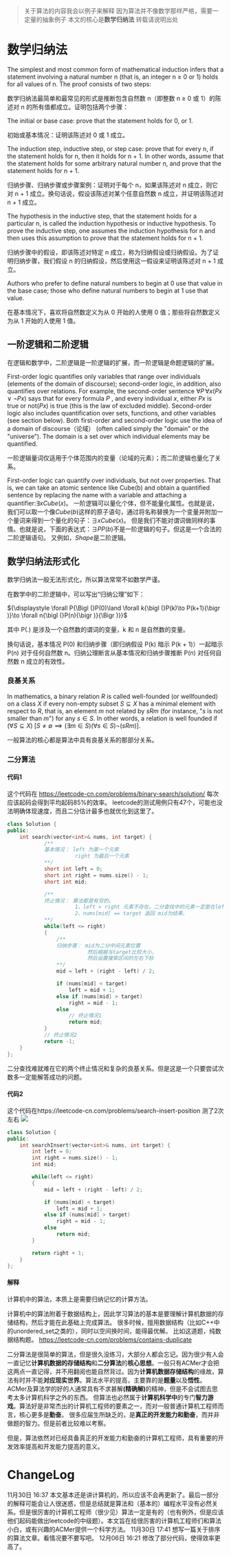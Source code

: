 > 关于算法的内容我会以例子来解释
> 因为算法并不像数学那样严格，需要一定量的抽象例子
> 本文的核心是<b>数学归纳法</b>
> 转载请说明出处

# 数学归纳法

The simplest and most common form of mathematical induction infers that a statement involving a natural number n (that is, an integer n ≥ 0 or 1) holds for all values of n. The proof consists of two steps:

数学归纳法最简单和最常见的形式是推断包含自然数 n（即整数 n ≥ 0 或 1）的陈述对 n 的所有值都成立。证明包括两个步骤：

The initial or base case: prove that the statement holds for 0, or 1.

初始或基本情况：证明该陈述对 0 或 1 成立。

The induction step, inductive step, or step case: prove that for every n, if the statement holds for n, then it holds for n + 1. In other words, assume that the statement holds for some arbitrary natural number n, and prove that the statement holds for n + 1.

归纳步骤、归纳步骤或步骤案例：证明对于每个 n，如果该陈述对 n 成立，则它对 n + 1 成立。换句话说，假设该陈述对某个任意自然数 n 成立，并证明该陈述对 n + 1 成立。

The hypothesis in the inductive step, that the statement holds for a particular n, is called the induction hypothesis or inductive hypothesis. To prove the inductive step, one assumes the induction hypothesis for n and then uses this assumption to prove that the statement holds for n + 1.

归纳步骤中的假设，即该陈述对特定 n 成立，称为归纳假设或归纳假设。为了证明归纳步骤，我们假设 n 的归纳假设，然后使用这一假设来证明该陈述对 n + 1 成立。

Authors who prefer to define natural numbers to begin at 0 use that value in the base case; those who define natural numbers to begin at 1 use that value.

在基本情况下，喜欢将自然数定义为从 0 开始的人使用 0 值；那些将自然数定义为从 1 开始的人使用 1 值。

## 一阶逻辑和二阶逻辑

在逻辑和数学中，二阶逻辑是一阶逻辑的扩展，而一阶逻辑是命题逻辑的扩展。 

First-order logic quantifies only variables that range over individuals (elements of the domain of discourse); second-order logic, in addition, also quantifies over relations. For example, the second-order sentence ${\displaystyle \forall P\,\forall x(Px\lor \neg Px)}$ says that for every formula $P$ , and every individual $x$, either $Px$ is true or not($Px$) is true (this is the law of excluded middle). Second-order logic also includes quantification over sets, functions, and other variables (see section below). Both first-order and second-order logic use the idea of a domain of discourse（论域） (often called simply the "domain" or the "universe"). The domain is a set over which individual elements may be quantified.

一阶逻辑量词仅适用于个体范围内的变量（论域的元素）；而二阶逻辑也量化了关系。

First-order logic can quantify over individuals, but not over properties. That is, we can take an atomic sentence like Cube(b) and obtain a quantified sentence by replacing the name with a variable and attaching a quantifier:$∃x Cube(x)$。
一阶逻辑可以量化个体，但不能量化属性。也就是说，我们可以取一个像$Cube(b)$这样的原子语句，通过将名称替换为一个变量并附加一个量词来得到一个量化的句子：$∃x Cube(x)$。
但是我们不能对谓词做同样的事情。也就是说，下面的表达式：$∃P P(b)$不是一阶逻辑的句子。但这是一个合法的二阶逻辑语句。
又例如，$Shape$是二阶逻辑。

## 数学归纳法形式化

数学归纳法一般无法形式化，所以算法常常不如数学严谨。

在数学中的二阶逻辑中，可以写出“归纳公理”如下：

${\displaystyle \forall P{\Bigl (}P(0)\land \forall k{\bigl (}P(k)\to P(k+1){\bigr )}\to \forall n{\bigl (}P(n){\bigr )}{\Bigr )}}$

其中 P(.) 是涉及一个自然数的谓词的变量，k 和 n 是自然数的变量。

换句话说，基本情况 P(0) 和归纳步骤（即归纳假设 P(k) 暗示 P(k + 1)）一起暗示 P(n) 对于任何自然数 n。归纳公理断言从基本情况和归纳步骤推断 P(n) 对任何自然数 n 成立的有效性。

### 良基关系

In mathematics, a binary relation $R$ is called well-founded (or wellfounded) on a class $X$ if every non-empty subset $S ⊆ X$ has a minimal element with respect to $R$, that is, an element $m$ not related by $sRm$ (for instance, "$s$ is not smaller than $m$") for any $s ∈ S$. In other words, a relation is well founded if
${\displaystyle (\forall S\subseteq X)\;[S\neq \emptyset \implies (\exists m\in S)(\forall s\in S)\lnot (sRm)].}$

一般算法的核心都是算法中具有良基关系的那部分关系。

### 二分算法

#### 代码1

这个代码在
https://leetcode-cn.com/problems/binary-search/solution/
每次应该起码会得到平均起码85%的效率。
leetcode的测试用例只有47个，可能也没法明确体现速度，而且二分估计最多也就优化到这里了。

```cpp
class Solution {
public:
    int search(vector<int>& nums, int target) {
            /**
            基本情况： left 为第一个元素
                      right 为最后一个元素
            **/
            short int left = 0;
            short int right = nums.size() - 1;
            short int mid;

            /**
            终止情况： 算法都是有穷的。
                      1、left > right 元素不存在。二分查找中的元素一定是在left和right中间的，不成立后返回-1。
                      2、nums[mid] == target 返回 mid为结果。
            **/
            while(left <= right)
            {
                /**
                归纳步骤： mid为二分中间元素位置           
                          然后根据与target比较大小，
                          然后设置搜索区间的左右下标
                **/
                mid = left + (right - left) / 2;

                if (nums[mid] < target)
                    left = mid + 1;
                else if (nums[mid] > target)
                    right = mid - 1; 
                else
                    // 终止情况1
                    return mid;
            }
            // 终止情况2
            return -1;
    }
};
```

二分查找难就难在它的两个终止情况和复杂的良基关系。但是这是一个只要尝试次数多一定能解答成功的问题。

#### 代码2

这个代码在https://leetcode-cn.com/problems/search-insert-position
测了2次左右
![](https://img2020.cnblogs.com/blog/2051127/202111/2051127-20211130171932884-1187217498.png)

```cpp
class Solution {
public:
    int searchInsert(vector<int>& nums, int target) {
        int left = 0;
        int right = nums.size() - 1;
        int mid;

        while(left <= right)
        {
            mid = left + (right - left) / 2;

            if (nums[mid] < target)
                left = mid + 1;
            else if (nums[mid] > target)
                right = mid - 1;
            else
                return mid;
        }

        return right + 1;
    }
};

```

#### 解释

计算机中的算法，本质上是需要归纳记忆的计算方法。

计算机中的算法附着于数据结构上，因此学习算法的基本是要理解计算机数据的存储结构，然后才能在此基础上完成算法。
很多时候，擅用数据结构（比如C++中的unordered_set<T>之类的），同时以空间换时间，能得最优解。
比如这道题，纯数据结构题。
https://leetcode-cn.com/problems/contains-duplicate

二分算法是很简单的算法，但是很久没练习，大部分人都会忘记。因为很少有人会一直记忆<b>计算机数据的存储结构</b>和<b>二分算法</b>的<b>核心思想</b>。一般只有ACMer才会把这两点一直记得，并不用翻阅也能自然背过。因为<b>计算机数据存储结构</b>的缘故，算法有时并不能<b>对应现实世界</b>。算法水平的提高，主要靠的是<b>题量</b>以及<b>悟性</b>。
ACMer及算法学的好的人通常具有不求甚解<b>(精确解)</b>的精神，但是不会试图去思考太多计算机科学之外的东西。
但算法也必然属于<b>计算机科学中</b>的专门<b>智力游戏</b>。算法好是非常杰出的计算机工程师的要素之一，而对一般普通计算机工程师而言，核心更多是<b>勤奋</b>。
很多应届生所缺乏的，是<b>真正的开发能力和勤奋</b>，而并非做题的智力。但是前者比较难以考察。

但是，算法依然对已经具备真正的开发能力和勤奋的计算机工程师，具有重要的开发效率提高和开发能力提高的意义。

# ChangeLog

11月30日 16:37 本文基本还是讲计算机的，所以应该不会再更新了。最后一部分的解释可能会让人很迷惑，但是总结就是算法和（基本的）编程水平没有必然关系。但是很厉害的计算机工程师（很少见）算法一定是有的（也有例外，但是应该他们起码能做出leetcode的中级题）。本文旨在给很厉害的计算机工程师们和算法小白，或有兴趣的ACMer提供一个科学方法。
11月30日 17:41 想写一篇关于排序的算法文章。看情况要不要写吧。
12月06日 16:21 修改了部分代码，使得效率更高了。